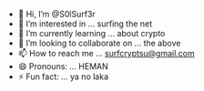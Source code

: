 - 👋 Hi, I’m @S0lSurf3r
- 👀 I’m interested in ... surfing the net
- 🌱 I’m currently learning ... about crypto
- 💞️ I’m looking to collaborate on ... the above
- 📫 How to reach me ... surfcryptsu@gmail.com
- 😄 Pronouns: ... HEMAN
- ⚡ Fun fact: ... ya no laka

<!---
S0lSurf3r/S0lSurf3r is a ✨ special ✨ repository because its `README.md` (this file) appears on your GitHub profile.
You can click the Preview link to take a look at your changes.
--->
